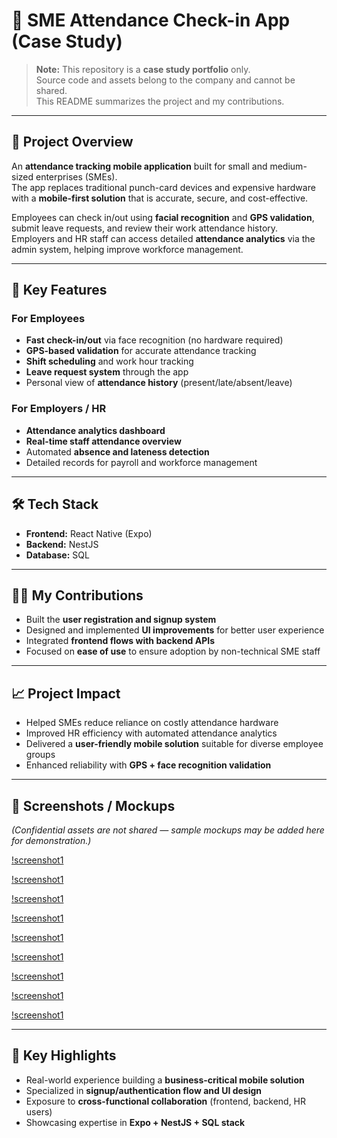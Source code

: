 # 📲 SME Attendance Check-in App (Case Study)

> **Note:** This repository is a **case study portfolio** only.  
> Source code and assets belong to the company and cannot be shared.  
> This README summarizes the project and my contributions.

---

## 📱 Project Overview

An **attendance tracking mobile application** built for small and medium-sized enterprises (SMEs).  
The app replaces traditional punch-card devices and expensive hardware with a **mobile-first solution** that is accurate, secure, and cost-effective.

Employees can check in/out using **facial recognition** and **GPS validation**, submit leave requests, and review their work attendance history.  
Employers and HR staff can access detailed **attendance analytics** via the admin system, helping improve workforce management.

---

## 👤 Key Features

### For Employees

- **Fast check-in/out** via face recognition (no hardware required)
- **GPS-based validation** for accurate attendance tracking
- **Shift scheduling** and work hour tracking
- **Leave request system** through the app
- Personal view of **attendance history** (present/late/absent/leave)

### For Employers / HR

- **Attendance analytics dashboard**
- **Real-time staff attendance overview**
- Automated **absence and lateness detection**
- Detailed records for payroll and workforce management

---

## 🛠️ Tech Stack

- **Frontend:** React Native (Expo)
- **Backend:** NestJS
- **Database:** SQL

---

## 👨‍💻 My Contributions

- Built the **user registration and signup system**
- Designed and implemented **UI improvements** for better user experience
- Integrated **frontend flows with backend APIs**
- Focused on **ease of use** to ensure adoption by non-technical SME staff

---

## 📈 Project Impact

- Helped SMEs reduce reliance on costly attendance hardware
- Improved HR efficiency with automated attendance analytics
- Delivered a **user-friendly mobile solution** suitable for diverse employee groups
- Enhanced reliability with **GPS + face recognition validation**

---

## 📸 Screenshots / Mockups

_(Confidential assets are not shared — sample mockups may be added here for demonstration.)_

[!screenshot1](./public/Screenshot_20250910_111727_HRmove.jpg)

[!screenshot1](./public/Screenshot_20250910_111339_HRmove.jpg)

[!screenshot1](./public/Screenshot_20250910_111357_HRmove.jpg)

[!screenshot1](./public/Screenshot_20250910_111410_HRmove.jpg)

[!screenshot1](./public/Screenshot_20250910_111424_HRmove.jpg)

[!screenshot1](./public/Screenshot_20250910_111442_HRmove.jpg)

[!screenshot1](./public/Screenshot_20250910_111513_HRmove.jpg)

[!screenshot1](./public/Screenshot_20250910_111520_HRmove.jpg)

[!screenshot1](./public/Screenshot_20250910_111536_HRmove.jpg)

---

## 🚀 Key Highlights

- Real-world experience building a **business-critical mobile solution**
- Specialized in **signup/authentication flow and UI design**
- Exposure to **cross-functional collaboration** (frontend, backend, HR users)
- Showcasing expertise in **Expo + NestJS + SQL stack**
